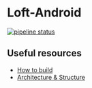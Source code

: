 # Loft-Android

[![pipeline status](https://gitlab.com/louis993546/Loft-Android/badges/master/pipeline.svg)](https://gitlab.com/louis993546/Loft-Android/commits/master)

## Useful resources

- [How to build](https://github.com/louistsaitszho/Loft-Android/blob/master/Build.md)
- [Architecture & Structure]()